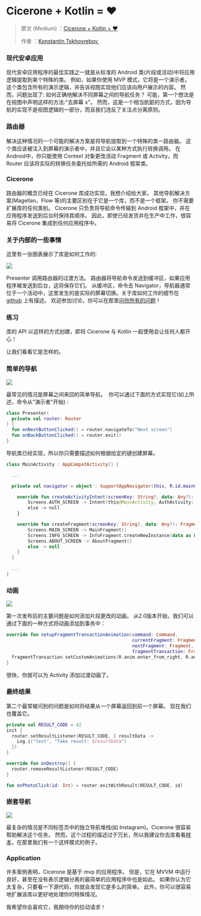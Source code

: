 # Cicerone + Kotlin = ❤

> 原文 (Medium) ：[Cicerone + Kotlin = ❤](https://proandroiddev.com/cicerone-kotlin-da5b2f49d759)
>
> 作者 ：[Konstantin Tskhovrebov ](https://proandroiddev.com/@terrakok?source=post_header_lockup)

### 现代安卓应用

现代安卓应用程序的最佳实践之一就是从标准的 Android 类(片段或活动)中将应用逻辑提取到某个特殊的类。 例如，如果你使用 MVP 模式，它将是一个演示者。 这个类包含所有的演示逻辑，并告诉视图实现他们应该向用户展示的内容。 然而，问题出现了: 如何正确地解决不同屏幕之间的导航任务？ 可能，第一个想法是在视图中声明这样的方法:"去屏幕 x"。 然而，这是一个相当肮脏的方式，因为导航的实现不是视图逻辑的一部分，而且我们违反了关注点分离原则。

### 路由器

解决这种情况的一个可能的解决方案是将导航提取到一个特殊的类ー路由器。 这个类应该被注入到屏幕的演示者中，并且它会以某种方式执行转换调用。 在Android中，你只能使用 Context 对象更改活动 Fragment 或 Activity，而 Router 应该将实际的转换任务委托给所需的 Android 框架类。

### Cicerone

路由器的概念已经在 Cicerone 库成功实现，我想介绍给大家。 其他导航解决方案(Magellan，Flow 等)的主要区别在于它是一个库，而不是一个框架。 你不需要扩展库的任何类别。  Cicerone 只负责将导航命令传输到 Android 框架中，并在应用程序发送到后台时保持其顺序。 因此，即使已经发货并在生产中工作，很容易将 Cicerone 集成到任何应用程序中。

### 关于内部的一些事情

这里有一张图表展示了库是如何工作的:

![](https://ws4.sinaimg.cn/large/006tKfTcgy1ftbtasxqiuj30ll07i74u.jpg)

Presenter 调用路由器的过渡方法。 路由器将导航命令发送到缓冲区，如果应用程序被发送到后台，这将保存它们。 从缓冲区，命令去 Navigator，导航器通常位于一个活动中，这里发生的是实际的屏幕切换。关于库如何工作的细节在 [github](https://github.com/terrakok/Cicerone) 上有描述。 欢迎参加讨论，你可以在那里[问你所有的问题](https://github.com/terrakok/Cicerone/issues)！

### 练习

库的 API 以这样的方式创建，即将 Cicerone 与 Kotlin 一起使用会让任何人都开心！

让我们看看它是怎样的。

### 简单的导航

![](https://cdn-images-1.medium.com/max/1600/0*P4IW1yRGuflDedvj.)

最常见的情况是屏幕之间来回的简单导航。  你可以通过下面的方式实现它(如上所述，命令从"演示者"开始) :

```kotlin
class Presenter(
  private val router: Router
) {
  fun onNextButtonClicked() = router.navigateTo("Next screen")
  fun onBackButtonClicked() = router.exit()
}
```

导航类已经实现，所以你只需要描述如何根据给定的键创建屏幕。

```kotlin
class MainActivity : AppCompatActivity() {

  ... 

  private val navigator = object : SupportAppNavigator(this, R.id.mainContainer) {

    override fun createActivityIntent(screenKey: String?, data: Any?): Intent? = when (screenKey) {
        Screens.AUTH_SCREEN -> Intent(this@MainActivity, AuthActivity::class.java)
        else -> null
    }

    override fun createFragment(screenKey: String?, data: Any?): Fragment? = when (screenKey) {
        Screens.MAIN_SCREEN -> MainFragment()
        Screens.INFO_SCREEN -> InfoFragment.createNewInstance(data as Long)
        Screens.ABOUT_SCREEN -> AboutFragment()
        else -> null
    }
  }

  ... 
}
```

### 动画

![](https://cdn-images-1.medium.com/max/1600/0*zOnT338jXkzJwp8Q.)

第一次发布后的主要问题是如何添加片段更改的动画。 从2.0版本开始，我们可以通过下面的一种方式将动画添加到事务中：

```kotlin
override fun setupFragmentTransactionAnimation(command: Command,
                                               currentFragment: Fragment,
                                               nextFragment: Fragment, 
                                               fragmentTransaction: FragmentTransaction) {
  fragmentTransaction.setCustomAnimations(R.anim.enter_from_right, R.anim.exit_to_left)
}
```

很快，你就可以为 Activity 添加过渡动画了。

### 最终结果

第二个最常被问到的问题是如何将结果从一个屏幕返回到前一个屏幕。 现在我们也覆盖它。

```kotlin
private val RESULT_CODE = 42
init {
  router.setResultListener(RESULT_CODE, { resultData ->
  	Log.i("test", "Take result: $resultData")
  })
}

override fun onDestroy() {
  router.removeResultListener(RESULT_CODE)
}
```



```kotlin
fun onPhotoClick(id: Int) = router.exitWithResult(RESULT_CODE, id)
```

### 嵌套导航

![](https://cdn-images-1.medium.com/max/1600/0*iUEdPBVcpK9qjMcJ.)

最复杂的情况是不同标签页中的独立导航堆栈(如 Instagram)。Cicerone 很容易帮助解决这个任务。 然而，这个过程的描述过于冗长，所以我建议你去库看看[样本](https://github.com/terrakok/Cicerone/tree/develop/sample)，在那里我们有一个这样模式的例子。

### Application

许多案例表明，Cicerone 是基于 mvp 的应用程序。 但是，它在 MVVM 中运行良好，甚至在没有表示逻辑分离的最简单的应用程序中也是如此。 如果你认为它太复杂，只要看一下源代码，你就会发现它是多么的简单。 此外，你可以很容易地扩展该库以更好地处理你的特殊情况。

我希望你会喜欢它，我期待你的拉动请求！



